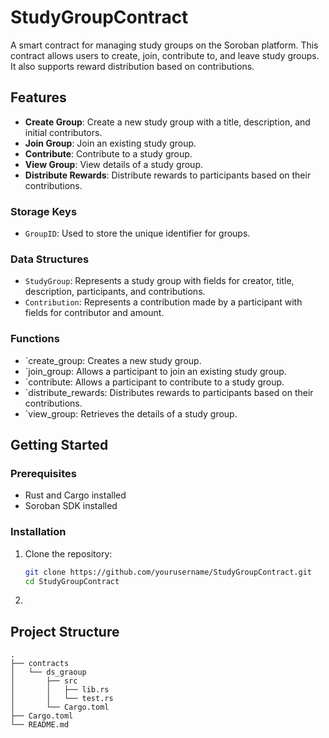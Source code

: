 # StudyGroupContract

A smart contract for managing study groups on the Soroban platform. This contract allows users to create, join, contribute to, and leave study groups. It also supports reward distribution based on contributions.

## Features

- **Create Group**: Create a new study group with a title, description, and initial contributors.
- **Join Group**: Join an existing study group.
- **Contribute**: Contribute to a study group.
- **View Group**: View details of a study group.
- **Distribute Rewards**: Distribute rewards to participants based on their contributions.

### Storage Keys

- `GroupID`: Used to store the unique identifier for groups.

### Data Structures

- `StudyGroup`: Represents a study group with fields for creator, title, description, participants, and contributions.
- `Contribution`: Represents a contribution made by a participant with fields for contributor and amount.


### Functions

- `create_group: Creates a new study group.
- `join_group: Allows a participant to join an existing study group.
- `contribute: Allows a participant to contribute to a study group.
- `distribute_rewards: Distributes rewards to participants based on their contributions.
- `view_group: Retrieves the details of a study group.


## Getting Started

### Prerequisites

- Rust and Cargo installed
- Soroban SDK installed

### Installation

1. Clone the repository:
   ```sh
   git clone https://github.com/yourusername/StudyGroupContract.git
   cd StudyGroupContract
2.

## Project Structure

```text
.
├── contracts
│   └── ds_graoup
│       ├── src
│       │   ├── lib.rs
│       │   └── test.rs
│       └── Cargo.toml
├── Cargo.toml
└── README.md
```


